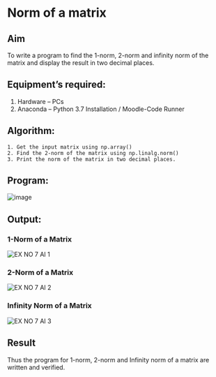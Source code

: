 # Norm of a matrix
## Aim
To write a program to find the 1-norm, 2-norm and infinity norm of the matrix and display the result in two decimal places.
## Equipment’s required:
1.	Hardware – PCs
2.	Anaconda – Python 3.7 Installation / Moodle-Code Runner
## Algorithm:
	1. Get the input matrix using np.array()   
    2. Find the 2-norm of the matrix using np.linalg.norm()
	3. Print the norm of the matrix in two decimal places.
## Program:
![image](https://github.com/Antonyabishek2004/Norm-of-a-matrix/assets/138849620/cc02dab7-1a9c-4af3-80ae-a77d7286dd1c)

## Output:
### 1-Norm of a Matrix
![EX NO 7 AI 1](https://github.com/Antonyabishek2004/Norm-of-a-matrix/assets/138849620/8c52f89d-16a0-4a48-9063-44f5ec0d0bed)

### 2-Norm of a Matrix
![EX NO 7 AI 2](https://github.com/Antonyabishek2004/Norm-of-a-matrix/assets/138849620/16344bfb-5e70-4e34-8db1-cbc8d38dfa38)


### Infinity Norm of a Matrix
![EX NO 7 AI 3](https://github.com/Antonyabishek2004/Norm-of-a-matrix/assets/138849620/9102a005-bd7e-46f2-bfa9-a6a0051b54a6)


## Result
Thus the program for 1-norm, 2-norm and Infinity norm of a matrix are written and verified.

